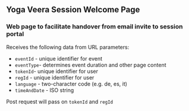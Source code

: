 ## Yoga Veera Session Welcome Page
### Web page to facilitate handover from email invite to session portal

Receives the following data from URL parameters:
- `eventId` - unique identifier for event
- `eventType`- determines event duration and other page content
- `tokenId`- unique identifier for user
- `regId` - unique identifier for user
- `language` - two-character code (e.g. de, es, it)
- `timeAndDate` - ISO string

Post request will pass on `tokenId` and `regId`
